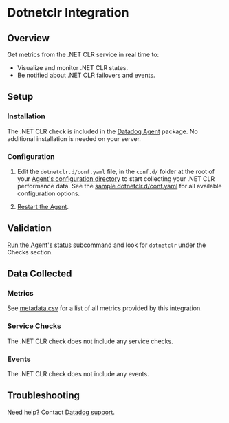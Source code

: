 # Dotnetclr Integration

## Overview

Get metrics from the .NET CLR service in real time to:

* Visualize and monitor .NET CLR states.
* Be notified about .NET CLR failovers and events.

## Setup
### Installation

The .NET CLR check is included in the [Datadog Agent][2] package. No additional installation is needed on your server.

### Configuration

1. Edit the `dotnetclr.d/conf.yaml` file, in the `conf.d/` folder at the root of your [Agent's configuration directory][3] to start collecting your .NET CLR performance data. See the [sample dotnetclr.d/conf.yaml][4] for all available configuration options.

2. [Restart the Agent][5].

## Validation

[Run the Agent's status subcommand][6] and look for `dotnetclr` under the Checks section.

## Data Collected
### Metrics

See [metadata.csv][7] for a list of all metrics provided by this integration.

### Service Checks

The .NET CLR check does not include any service checks.

### Events

The .NET CLR check does not include any events.

## Troubleshooting
Need help? Contact [Datadog support][8].

[2]: https://app.datadoghq.com/account/settings#agent
[3]: https://docs.datadoghq.com/agent/guide/agent-configuration-files/#agent-configuration-directory
[4]: https://github.com/DataDog/integrations-core/blob/master/dotnetclr/datadog_checks/dotnetclr/data/conf.yaml.example
[5]: https://docs.datadoghq.com/agent/guide/agent-commands/#start-stop-and-restart-the-agent
[6]: https://docs.datadoghq.com/agent/guide/agent-commands/#agent-status-and-information
[7]: https://github.com/DataDog/integrations-core/blob/master/dotnetclr/metadata.csv
[8]: https://docs.datadoghq.com/help
